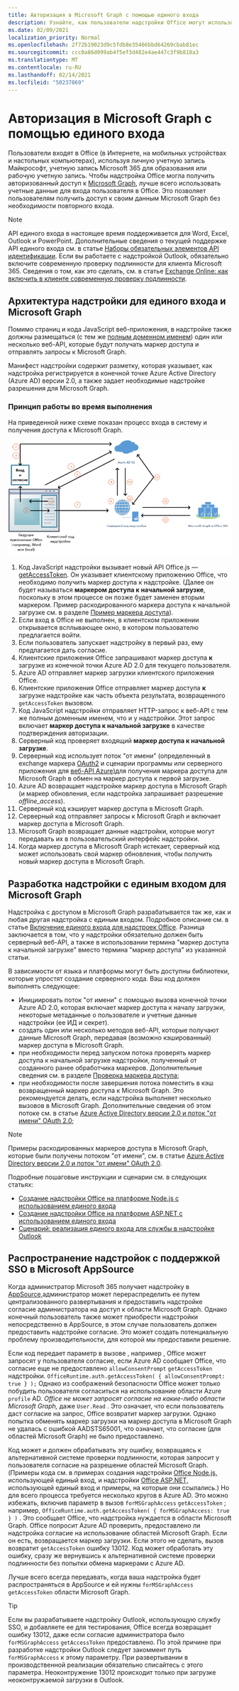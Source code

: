```yaml
---
title: Авторизация в Microsoft Graph с помощью единого входа
description: Узнайте, как пользователи надстройки Office могут использовать единый вход для получения данных из Microsoft Graph.
ms.date: 02/09/2021
localization_priority: Normal
ms.openlocfilehash: 2f72b19023d9c5fdb8e35466bbd64269cbab81ec
ms.sourcegitcommit: ccc0a86d099ab4f5ef3d482e4ae447c3f9b818a3
ms.translationtype: MT
ms.contentlocale: ru-RU
ms.lasthandoff: 02/14/2021
ms.locfileid: "50237869"
---
```

# <a name="authorize-to-microsoft-graph-with-sso"></a>Авторизация в Microsoft Graph с помощью единого входа

Пользователи входят в Office (в Интернете, на мобильных устройствах и настольных компьютерах), используя личную учетную запись Майкрософт, учетную запись Microsoft 365 для образования или рабочую учетную запись. Чтобы надстройка Office могла получить авторизованный доступ к [Microsoft Graph](https://developer.microsoft.com/graph/docs), лучше всего использовать учетные данные для входа пользователя в Office. Это позволяет пользователям получить доступ к своим данным Microsoft Graph без необходимости повторного входа.

> [!NOTE]
> API единого входа в настоящее время поддерживается для Word, Excel, Outlook и PowerPoint. Дополнительные сведения о текущей поддержке API единого входа см. в статье [Наборы обязательных элементов API идентификации](../reference/requirement-sets/identity-api-requirement-sets.md).
> Если вы работаете с надстройкой Outlook, обязательно включите современную проверку подлинности для клиента Microsoft 365. Сведения о том, как это сделать, см. в статье [Exchange Online: как включить в клиенте современную проверку подлинности](https://social.technet.microsoft.com/wiki/contents/articles/32711.exchange-online-how-to-enable-your-tenant-for-modern-authentication.aspx).

## <a name="add-in-architecture-for-sso-and-microsoft-graph"></a>Архитектура надстройки для единого входа и Microsoft Graph

Помимо страниц и кода JavaScript веб-приложения, в надстройке также должны размещаться (с тем же [полным доменном именем](/windows/desktop/DNS/f-gly#_dns_fully_qualified_domain_name_fqdn__gly)) один или несколько веб-API, которые будут получать маркер доступа и отправлять запросы к Microsoft Graph.

Манифест надстройки содержит разметку, которая указывает, как надстройка регистрируется в конечной точке Azure Active Directory (Azure AD) версии 2.0, а также задает необходимые надстройке разрешения для Microsoft Graph.

### <a name="how-it-works-at-runtime"></a>Принцип работы во время выполнения

На приведенной ниже схеме показан процесс входа в систему и получения доступа к Microsoft Graph.

![Схема, на которой показан процесс SSO](../images/sso-access-to-microsoft-graph.png)

1. Код JavaScript надстройки вызывает новый API Office.js — [getAccessToken](/javascript/api/office-runtime/officeruntime.auth#getaccesstoken-options-). Он указывает клиентскому приложению Office, что необходимо получить маркер доступа к надстройке. (Далее он будет называться **маркером доступа к начальной загрузке**, поскольку в этом процессе он позже будет заменен вторым маркером. Пример раскодированного маркера доступа к начальной загрузке см. в разделе [Пример маркера доступа](sso-in-office-add-ins.md#example-access-token)).
2. Если вход в Office не выполнен, в клиентском приложении открывается всплывающее окно, в котором пользователю предлагается войти.
3. Если пользователь запускает надстройку в первый раз, ему предлагается дать согласие.
4. Клиентские приложения Office запрашивают маркер доступа **к** загрузке из конечной точки Azure AD 2.0 для текущего пользователя.
5. Azure AD отправляет маркер загрузки клиентского приложения Office.
6. Клиентские приложения Office отправляет маркер доступа **к** загрузке надстройке как часть объекта результата, возвращенного `getAccessToken` вызовом.
7. Код JavaScript надстройки отправляет HTTP-запрос к веб-API с тем же полным доменным именем, что и у надстройки. Этот запрос включает **маркер доступа к начальной загрузке** в качестве подтверждения авторизации.
8. Серверный код проверяет входящий **маркер доступа к начальной загрузке**.
9. Серверный код использует поток "от имени" (определенный в exchange маркера [OAuth2](https://tools.ietf.org/html/draft-ietf-oauth-token-exchange-02) и сценарии программы или серверного приложения для [веб-API Azure)](/azure/active-directory/develop/active-directory-authentication-scenarios)для получения маркера доступа для Microsoft Graph в обмен на маркер доступа к первой загрузке.
10. Azure AD возвращает надстройке маркер доступа в Microsoft Graph (и маркер обновления, если надстройка запрашивает разрешение *offline_access*).
11. Серверный код кэширует маркер доступа в Microsoft Graph.
12. Серверный код отправляет запросы к Microsoft Graph и включает маркер доступа в Microsoft Graph.
13. Microsoft Graph возвращает данные надстройки, которые могут передавать их в пользовательский интерфейс надстройки.
14. Когда маркер доступа в Microsoft Graph истекает, серверный код может использовать свой маркер обновления, чтобы получить новый маркер доступа в Microsoft Graph.

## <a name="develop-an-sso-add-in-that-accesses-microsoft-graph"></a>Разработка надстройки с единым входом для Microsoft Graph

Надстройка с доступом в Microsoft Graph разрабатывается так же, как и любая другая надстройка с единым входом. Подробное описание см. в статье [Включение единого входа для надстроек Office](../develop/sso-in-office-add-ins.md). Разница заключается в том, что у надстройки обязательно должен быть серверный веб-API, а также в использовании термина "маркер доступа к начальной загрузке" вместо термина "маркер доступа" из указанной статьи.

В зависимости от языка и платформы могут быть доступны библиотеки, которые упростят создание серверного кода. Ваш код должен выполнять следующее:

* Инициировать поток "от имени" с помощью вызова конечной точки Azure AD 2.0, которая включает маркер доступа к началу загрузки, некоторые метаданные о пользователе и учетные данные надстройки (ее ИД и секрет).
* создать один или несколько методов веб-API, которые получают данные Microsoft Graph, передавая (возможно кэшированный) маркер доступа в Microsoft Graph.
* при необходимости перед запуском потока проверять маркер доступа к начальной загрузке надстройки, полученный от созданного ранее обработчика маркеров. Дополнительные сведения см. в разделе [Проверка маркера доступа](sso-in-office-add-ins.md#validate-the-access-token); 
* при необходимости после завершения потока поместить в кэш возвращенный маркер доступа к Microsoft Graph. Это рекомендуется делать, если надстройка выполняет несколько вызовов в Microsoft Graph. Дополнительные сведения об этом потоке см. в статье [Azure Active Directory версии 2.0 и поток "от имени" OAuth 2.0](/azure/active-directory/develop/active-directory-v2-protocols-oauth-on-behalf-of);

> [!NOTE]
> Примеры раскодированных маркеров доступа в Microsoft Graph, которые были получены потоком "от имени", см. в статье [Azure Active Directory версии 2.0 и поток "от имени" OAuth 2.0](/azure/active-directory/develop/active-directory-v2-protocols-oauth-on-behalf-of).

Подробные пошаговые инструкции и сценарии см. в следующих статьях:

* [Создание надстройки Office на платформе Node.js с использованием единого входа](create-sso-office-add-ins-nodejs.md)
* [Создание надстройки Office на платформе ASP.NET с использованием единого входа](create-sso-office-add-ins-aspnet.md)
* [Сценарий: реализация единого входа для службы в надстройке Outlook](../outlook/implement-sso-in-outlook-add-in.md)

## <a name="distributing-sso-enabled-add-ins-in-microsoft-appsource"></a>Распространение надстройок с поддержкой SSO в Microsoft AppSource

Когда администратор Microsoft 365 получает надстройку в [AppSource,](https://appsource.microsoft.com)администратор [](../publish/centralized-deployment.md) может перераспределить ее путем централизованного развертывания и предоставить надстройке согласие администратора на доступ к области Microsoft Graph. Однако конечный пользователь также может приобрести надстройки непосредственно в AppSource, в этом случае пользователь должен предоставить надстройке согласие. Это может создать потенциальную проблему производительности, для которой мы предоставили решение.

Если код передает параметр в вызове , например , Office может запросят у пользователя согласие, если Azure AD сообщает Office, что согласие еще не предоставлено `allowConsentPrompt` `getAccessToken` надстройки. `OfficeRuntime.auth.getAccessToken( { allowConsentPrompt: true } );` Однако из соображений безопасности Office может только побудить пользователя согласиться на использование области Azure `profile` AD. *Office не может запросят согласие на какие-либо области Microsoft Graph,* даже `User.Read` . Это означает, что если пользователь даст согласие на запрос, Office возвратит маркер загрузки. Однако попытка обменять маркер загрузки на маркер доступа в Microsoft Graph не удалась с ошибкой AADSTS65001, что означает, что согласие (для областей Microsoft Graph) не было предоставлено.

Код может и должен обрабатывать эту ошибку, возвращаясь к альтернативной системе проверки подлинности, которая запросит у пользователя согласие на разрешение областей Microsoft Graph. (Примеры кода см. в примерах создания надстройки [Office Node.js,](create-sso-office-add-ins-nodejs.md) использующей единый вход, и надстройки [Office ASP.NET,](create-sso-office-add-ins-aspnet.md) использующей единый вход и примеры, на которые они ссылались.) Но для всего процесса требуется несколько кругов в Azure AD. Это можно избежать, включив параметр в вызов `forMSGraphAccess` `getAccessToken` ; например, `OfficeRuntime.auth.getAccessToken( { forMSGraphAccess: true } )` .  Это сообщает Office, что надстройка нуждается в области Microsoft Graph. Office попросит Azure AD проверить, предоставлено ли надстройка согласие на использование областей Microsoft Graph. Если он есть, возвращается маркер загрузки. Если этого не сделать, вызов возвратит `getAccessToken` ошибку 13012. Код может обработать эту ошибку, сразу же вернувшись к альтернативной системе проверки подлинности без попытки обмена маркерами с Azure AD.

Лучше всего всегда передавать, когда ваша надстройка будет распространяться в AppSource и ей нужны `forMSGraphAccess` `getAccessToken` области Microsoft Graph.

> [!TIP]
> Если вы разрабатываете надстройку Outlook, использующую службу SSO, и добавляете ее для тестирования, Office всегда возвращает ошибку 13012, даже если согласие администратора было  `forMSGraphAccess` `getAccessToken` предоставлено. По этой причине при разработке надстройки Outlook следует закоммент путь `forMSGraphAccess` к этому  параметру. При развертывании в производственной реализации обязательно списайтесь с этого параметра. Неоконтружение 13012 происходит только при загрузке неоконтружаемой загрузки в Outlook.
